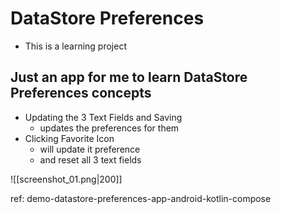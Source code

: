 # DataStore Preferences
- This is a learning project
 
## Just an app for me to learn DataStore Preferences concepts

- Updating the 3 Text Fields and Saving
  - updates the preferences for them
- Clicking Favorite Icon 
  - will update it preference
  - and reset all 3 text fields

![[screenshot_01.png|200]]  

ref: demo-datastore-preferences-app-android-kotlin-compose